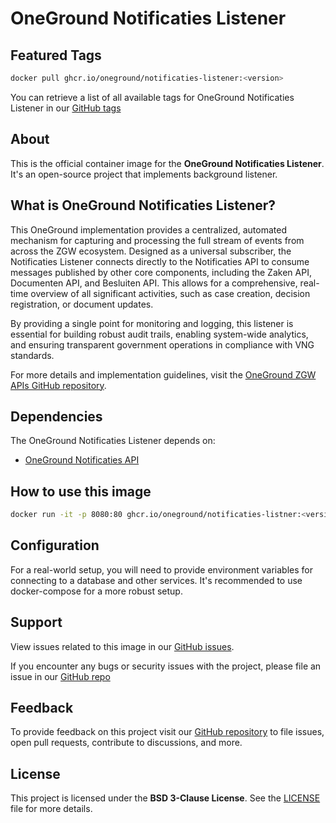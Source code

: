 # OneGround Notificaties Listener

## Featured Tags

 ```bash
 docker pull ghcr.io/oneground/notificaties-listener:<version>
 ```

You can retrieve a list of all available tags for OneGround Notificaties Listener in our [GitHub tags](https://github.com/OneGround/ZGW-APIs/tags)

## About

This is the official container image for the **OneGround Notificaties Listener**. It's an open-source project that implements background listener.

## What is OneGround Notificaties Listener?

This OneGround implementation provides a centralized, automated mechanism for capturing and processing the full stream of events from across the ZGW ecosystem. Designed as a universal subscriber, the Notificaties Listener connects directly to the Notificaties API to consume messages published by other core components, including the Zaken API, Documenten API, and Besluiten API. This allows for a comprehensive, real-time overview of all significant activities, such as case creation, decision registration, or document updates.

By providing a single point for monitoring and logging, this listener is essential for building robust audit trails, enabling system-wide analytics, and ensuring transparent government operations in compliance with VNG standards.

For more details and implementation guidelines, visit the [OneGround ZGW APIs GitHub repository](https://github.com/OneGround/ZGW-APIs).

## Dependencies

The OneGround Notificaties Listener depends on:

- [OneGround Notificaties API](https://github.com/OneGround/ZGW-APIs/pkgs/container/notificaties-api)

## How to use this image

```bash
docker run -it -p 8080:80 ghcr.io/oneground/notificaties-listner:<version>
```

## Configuration

For a real-world setup, you will need to provide environment variables for connecting to a database and other services. It's recommended to use docker-compose for a more robust setup.

## Support

View issues related to this image in our [GitHub issues](https://github.com/OneGround/ZGW-APIs/issues).

If you encounter any bugs or security issues with the project, please file an issue in our [GitHub repo](https://github.com/OneGround/ZGW-APIs/issues/new/choose)

## Feedback

To provide feedback on this project visit our [GitHub repository](https://github.com/OneGround/ZGW-APIs) to file issues, open pull requests, contribute to discussions, and more.

## License

This project is licensed under the **BSD 3-Clause License**. See the [LICENSE](https://github.com/OneGround/ZGW-APIs/blob/main/LICENSE) file for more details.
